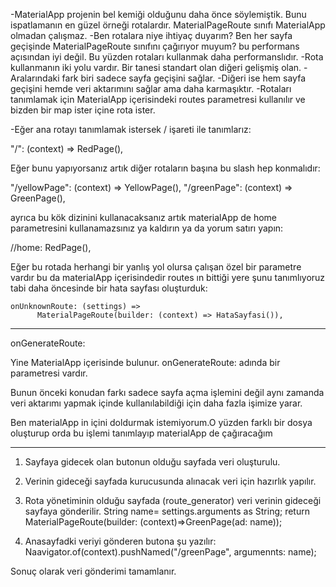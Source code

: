 -MaterialApp projenin bel kemiği olduğunu daha önce söylemiştik. Bunu ispatlamanın en güzel örneği rotalardır. MaterialPageRoute sınıfı MaterialApp olmadan çalışmaz.
-Ben rotalara niye ihtiyaç duyarım? Ben her sayfa geçişinde MaterialPageRoute sınıfını çağırıyor muyum? bu performans açısından iyi değil. Bu yüzden rotaları kullanmak daha performanslıdır.
-Rota kullanmanın iki yolu vardır. Bir tanesi standart olan diğeri gelişmiş olan.
-Aralarındaki fark biri sadece sayfa geçişini sağlar.
-Diğeri ise hem sayfa geçişini hemde veri aktarımını sağlar ama daha karmaşıktır.
-Rotaları tanımlamak için MaterialApp içerisindeki routes parametresi kullanılır ve bizden bir map ister içine rota ister.

-Eğer ana rotayı tanımlamak istersek / işareti ile tanımlarız:

"/": (context) => RedPage(),

Eğer bunu yapıyorsanız artık diğer rotaların başına bu slash hep konmalıdır:

"/yellowPage": (context) => YellowPage(),
"/greenPage": (context) => GreenPage(),

ayrıca bu kök dizinini kullanacaksanız artık materialApp de home parametresini kullanamazsınız ya kaldırın ya da yorum satırı yapın:

//home: RedPage(),

Eğer bu rotada herhangi bir yanlış yol olursa çalışan özel bir parametre vardır bu da materialApp içerisindedir routes ın bittiği yere şunu tanımlıyoruz tabi daha öncesinde bir hata sayfası oluşturduk:

    onUnknownRoute: (settings) =>
          MaterialPageRoute(builder: (context) => HataSayfasi()),

---

onGenerateRoute:

Yine MaterialApp içerisinde bulunur.
onGenerateRoute: adında bir parametresi vardır.

Bunun önceki konudan farkı sadece sayfa açma işlemini değil aynı zamanda veri aktarımı yapmak içinde kullanılabildiği için daha fazla işimize yarar.

Ben materialApp in içini doldurmak istemiyorum.O yüzden farklı bir dosya oluşturup orda bu işlemi tanımlayıp materialApp de çağıracağım

---

1. Sayfaya gidecek olan butonun olduğu sayfada veri oluşturulu.
2. Verinin gideceği sayfada kurucusunda alınacak veri için hazırlık yapılır.
3. Rota yönetiminin olduğu sayfada (route_generator) veri verinin gideceği sayfaya gönderilir.
   String name= settings.arguments as String;
   return MaterialPageRoute(builder: (context)=>GreenPage(ad: name));

4. Anasayfadki veriyi gönderen butona şu yazılır:
   Naavigator.of(context).pushNamed("/greenPage", argumennts: name);

Sonuç olarak veri gönderimi tamamlanır.
